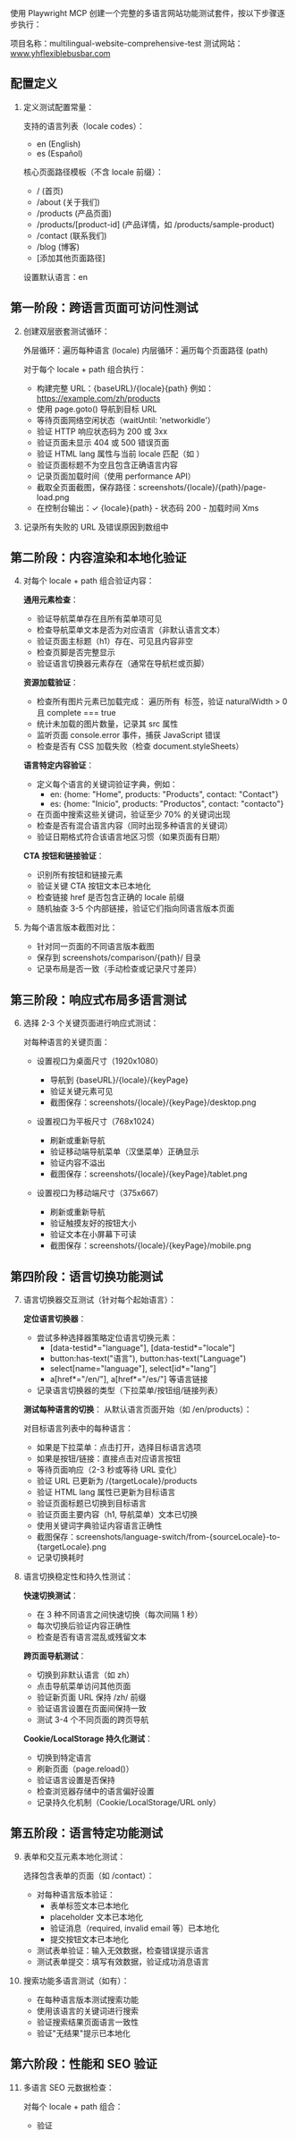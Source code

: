 使用 Playwright MCP 创建一个完整的多语言网站功能测试套件，按以下步骤逐步执行：

项目名称：multilingual-website-comprehensive-test
测试网站：www.yhflexiblebusbar.com

## 配置定义

1. 定义测试配置常量：
   
   支持的语言列表（locale codes）：
   - en (English)
   - es (Español)
   
   核心页面路径模板（不含 locale 前缀）：
   - / (首页)
   - /about (关于我们)
   - /products (产品页面)
   - /products/[product-id] (产品详情，如 /products/sample-product)
   - /contact (联系我们)
   - /blog (博客)
   - [添加其他页面路径]
   
   设置默认语言：en

## 第一阶段：跨语言页面可访问性测试

2. 创建双层嵌套测试循环：
   
   外层循环：遍历每种语言 (locale)
   内层循环：遍历每个页面路径 (path)
   
   对于每个 locale + path 组合执行：
   - 构建完整 URL：{baseURL}/{locale}{path}
     例如：https://example.com/zh/products
   - 使用 page.goto() 导航到目标 URL
   - 等待页面网络空闲状态（waitUntil: 'networkidle'）
   - 验证 HTTP 响应状态码为 200 或 3xx
   - 验证页面未显示 404 或 500 错误页面
   - 验证 HTML lang 属性与当前 locale 匹配（如 <html lang="en">）
   - 验证页面标题不为空且包含正确语言内容
   - 记录页面加载时间（使用 performance API）
   - 截取全页面截图，保存路径：screenshots/{locale}/{path}/page-load.png
   - 在控制台输出：✓ {locale}{path} - 状态码 200 - 加载时间 Xms

3. 记录所有失败的 URL 及错误原因到数组中

## 第二阶段：内容渲染和本地化验证

4. 对每个 locale + path 组合验证内容：
   
   **通用元素检查**：
   - 验证导航菜单存在且所有菜单项可见
   - 检查导航菜单文本是否为对应语言（非默认语言文本）
   - 验证页面主标题（h1）存在、可见且内容非空
   - 检查页脚是否完整显示
   - 验证语言切换器元素存在（通常在导航栏或页脚）
   
   **资源加载验证**：
   - 检查所有图片元素已加载完成：
     遍历所有 <img> 标签，验证 naturalWidth > 0 且 complete === true
   - 统计未加载的图片数量，记录其 src 属性
   - 监听页面 console.error 事件，捕获 JavaScript 错误
   - 检查是否有 CSS 加载失败（检查 document.styleSheets）
   
   **语言特定内容验证**：
   - 定义每个语言的关键词验证字典，例如：
     * en: {home: "Home", products: "Products", contact: "Contact"}
     * es: {home: "Inicio", products: "Productos", contact: "contacto"}
   - 在页面中搜索这些关键词，验证至少 70% 的关键词出现
   - 检查是否有混合语言内容（同时出现多种语言的关键词）
   - 验证日期格式符合该语言地区习惯（如果页面有日期）
   
   **CTA 按钮和链接验证**：
   - 识别所有按钮和链接元素
   - 验证关键 CTA 按钮文本已本地化
   - 检查链接 href 是否包含正确的 locale 前缀
   - 随机抽查 3-5 个内部链接，验证它们指向同语言版本页面
   
5. 为每个语言版本截图对比：
   - 针对同一页面的不同语言版本截图
   - 保存到 screenshots/comparison/{path}/ 目录
   - 记录布局是否一致（手动检查或记录尺寸差异）

## 第三阶段：响应式布局多语言测试

6. 选择 2-3 个关键页面进行响应式测试：
   
   对每种语言的关键页面：
   - 设置视口为桌面尺寸（1920x1080）
     * 导航到 {baseURL}/{locale}/{keyPage}
     * 验证关键元素可见
     * 截图保存：screenshots/{locale}/{keyPage}/desktop.png
   
   - 设置视口为平板尺寸（768x1024）
     * 刷新或重新导航
     * 验证移动端导航菜单（汉堡菜单）正确显示
     * 验证内容不溢出
     * 截图保存：screenshots/{locale}/{keyPage}/tablet.png
   
   - 设置视口为移动端尺寸（375x667）
     * 刷新或重新导航
     * 验证触摸友好的按钮大小
     * 验证文本在小屏幕下可读
     * 截图保存：screenshots/{locale}/{keyPage}/mobile.png

## 第四阶段：语言切换功能测试

7. 语言切换器交互测试（针对每个起始语言）：
   
   **定位语言切换器**：
   - 尝试多种选择器策略定位语言切换元素：
     * [data-testid*="language"], [data-testid*="locale"]
     * button:has-text("语言"), button:has-text("Language")
     * select[name="language"], select[id*="lang"]
     * a[href*="/en/"], a[href*="/es/"] 等语言链接
   - 记录语言切换器的类型（下拉菜单/按钮组/链接列表）
   
   **测试每种语言的切换**：
   从默认语言页面开始（如 /en/products）：
   
   对目标语言列表中的每种语言：
   - 如果是下拉菜单：点击打开，选择目标语言选项
   - 如果是按钮/链接：直接点击对应语言按钮
   - 等待页面响应（2-3 秒或等待 URL 变化）
   - 验证 URL 已更新为 /{targetLocale}/products
   - 验证 HTML lang 属性已更新为目标语言
   - 验证页面标题已切换到目标语言
   - 验证页面主要内容（h1, 导航菜单）文本已切换
   - 使用关键词字典验证内容语言正确性
   - 截图保存：screenshots/language-switch/from-{sourceLocale}-to-{targetLocale}.png
   - 记录切换耗时
   
8. 语言切换稳定性和持久性测试：
   
   **快速切换测试**：
   - 在 3 种不同语言之间快速切换（每次间隔 1 秒）
   - 每次切换后验证内容正确性
   - 检查是否有语言混乱或残留文本
   
   **跨页面导航测试**：
   - 切换到非默认语言（如 zh）
   - 点击导航菜单访问其他页面
   - 验证新页面 URL 保持 /zh/ 前缀
   - 验证语言设置在页面间保持一致
   - 测试 3-4 个不同页面的跨页导航
   
   **Cookie/LocalStorage 持久化测试**：
   - 切换到特定语言
   - 刷新页面（page.reload()）
   - 验证语言设置是否保持
   - 检查浏览器存储中的语言偏好设置
   - 记录持久化机制（Cookie/LocalStorage/URL only）

## 第五阶段：语言特定功能测试

9. 表单和交互元素本地化测试：
   
   选择包含表单的页面（如 /contact）：
   - 对每种语言版本验证：
     * 表单标签文本已本地化
     * placeholder 文本已本地化
     * 验证消息（required, invalid email 等）已本地化
     * 提交按钮文本已本地化
   - 测试表单验证：输入无效数据，检查错误提示语言
   - 测试表单提交：填写有效数据，验证成功消息语言

10. 搜索功能多语言测试（如有）：
    - 在每种语言版本测试搜索功能
    - 使用该语言的关键词进行搜索
    - 验证搜索结果页面语言一致性
    - 验证"无结果"提示已本地化

## 第六阶段：性能和 SEO 验证

11. 多语言 SEO 元数据检查：
    
    对每个 locale + path 组合：
    - 验证 <title> 标签内容符合目标语言
    - 检查 meta description 是否存在且已本地化
    - 验证 hreflang 标签配置：
      * 检查是否存在 <link rel="alternate" hreflang="{locale}">
      * 验证所有支持语言的 hreflang 链接都存在
      * 验证 x-default hreflang 指向合理的默认版本
    - 检查 canonical 标签是否正确
    - 验证 Open Graph 标签（og:title, og:description）已本地化
    - 记录缺失或错误的 meta 标签

12. 性能指标收集（每种语言的首页和 1-2 个关键页面）：
    - 使用 page.evaluate() 收集性能指标：
      * FCP (First Contentful Paint)
      * LCP (Largest Contentful Paint)
      * TTI (Time to Interactive)
      * Total Blocking Time
    - 对比不同语言版本的性能差异
    - 记录是否有语言版本性能明显低于其他版本
    - 检查网络请求：验证是否加载了不必要的语言资源

13. 控制台错误和网络请求监控：
    - 监听每个页面的 console 消息
    - 分类记录 error, warning, log
    - 收集网络请求列表（page.on('request')）
    - 检查是否有 404/500 资源请求
    - 验证字体、CSS、JS 文件是否正确加载
    - 检查是否有跨域问题（CORS errors）

## 第七阶段：边缘情况和错误处理

14. 测试不支持的语言代码：
    - 尝试访问 /xx/products（不存在的语言代码）
    - 验证网站如何处理（重定向到默认语言/显示 404/显示错误页）
    - 记录错误处理策略

15. URL 参数与 locale 路径冲突测试：
    - 测试 /zh/products?lang=en 这种情况
    - 验证哪个优先级更高
    - 记录处理逻辑

16. 语言切换后的状态保持测试：
    - 在某语言版本登录（如有登录功能）
    - 切换到另一种语言
    - 验证登录状态是否保持
    - 验证购物车等状态数据（如适用）

## 测试配置要求

- 使用 headed 模式运行以便观察过程
- 每个关键步骤之间等待 1-2 秒确保稳定性
- 为每个测试阶段添加彩色 console.log 输出（使用 emoji 标识状态）
  * ✅ 成功
  * ❌ 失败
  * ⚠️ 警告
  * 🔍 检查中
- 所有截图使用完整页面模式（fullPage: true）
- 测试失败时保存失败截图和详细错误堆栈
- 设置合理的超时时间：页面导航 30 秒，元素查找 10 秒

## 输出要求

17. 生成详细的测试报告：
    
    创建 JSON 格式报告（test-results.json），包含：
    ```
    {
      "summary": {
        "totalTests": 120,
        "passed": 115,
        "failed": 5,
        "warnings": 8,
        "duration": "5m 32s",
        "timestamp": "2025-10-17T10:00:00Z"
      },
      "locales": {
        "en": { "pages": 20, "passed": 20, "failed": 0 },
        "es": { "pages": 20, "passed": 19, "failed": 1 },
        ...
      },
      "failedTests": [
        {
          "url": "/en/products/detail",
          "error": "图片加载失败",
          "screenshot": "screenshots/zh/products/detail/failure.png"
        }
      ],
      "performanceMetrics": {
        "en": { "avgLCP": 1200, "avgFCP": 800 },
        "zh": { "avgLCP": 1350, "avgFCP": 850 }
      },
      "seoIssues": [
        {
          "url": "/ja/about",
          "issue": "缺少 hreflang 标签"
        }
      ],
      "languageSwitchTests": {
        "totalSwitches": 20,
        "successful": 20,
        "avgSwitchTime": "1.2s"
      }
    }
    ```
    
18. 生成 HTML 可视化报告：
    - 包含所有截图的对比视图
    - 按语言分组显示测试结果
    - 性能指标图表
    - 失败用例详细信息
    - 保存为 reports/index.html

19. 生成测试脚本代码：
    - 保存完整测试代码为 tests/multilingual-website-test.spec.js
    - 使用 Page Object Model 模式组织代码
    - 创建辅助类：
      * LanguageHelper（处理语言切换逻辑）
      * LocalizationValidator（验证内容本地化）
      * UrlBuilder（构建多语言 URL）
    - 添加详细中文注释
    - 包含完整的错误处理和重试逻辑

## 执行方式

- 使用 Playwright MCP 工具逐步执行上述所有阶段
- 每完成一个阶段，输出进度百分比和发现的关键问题
- 允许部分失败但继续执行后续测试
- 最后使用 headed 模式运行完整测试套件
- 在测试完成后生成并展示测试报告摘要

请开始执行测试，优先处理所有语言版本的核心页面，然后再进行深度功能测试。

